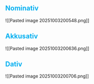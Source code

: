 ## <font color="#00b0f0">Nominativ</font>

![[Pasted image 20251003200548.png]]

## <font color="#00b0f0">Akkusativ</font>

![[Pasted image 20251003200636.png]]

## <font color="#00b0f0">Dativ</font>

![[Pasted image 20251003200706.png]]